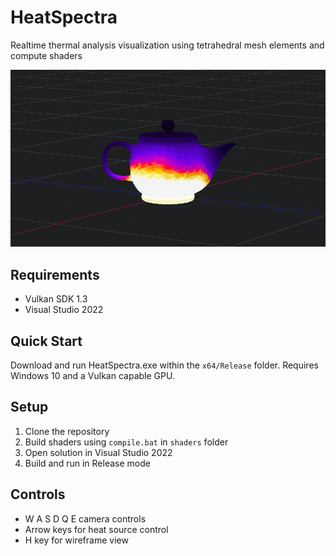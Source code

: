 # HeatSpectra

Realtime thermal analysis visualization using tetrahedral mesh elements and compute shaders

![Heat Transfer Capture](x64/Release/capture.png)

## Requirements
- Vulkan SDK 1.3
- Visual Studio 2022

## Quick Start
Download and run HeatSpectra.exe within the `x64/Release` folder. Requires Windows 10 and a Vulkan capable GPU.

## Setup
1. Clone the repository
2. Build shaders using `compile.bat` in `shaders` folder
3. Open solution in Visual Studio 2022
4. Build and run in Release mode

## Controls
- W A S D Q E camera controls
- Arrow keys for heat source control
- H key for wireframe view
